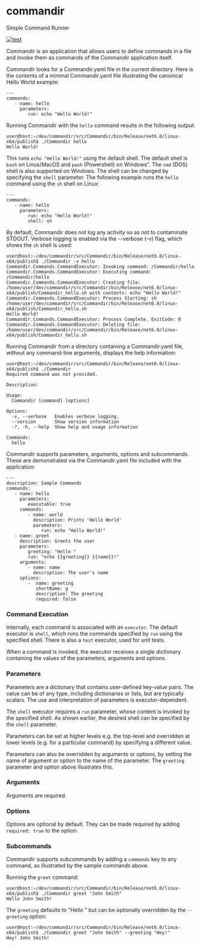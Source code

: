 # commandir
Simple Command Runner 

[![test](https://github.com/silvera/commandir/actions/workflows/build-and-test.yml/badge.svg)](https://github.com/silvera/commandir/actions/workflows/build-and-test.yml)

Commandir is an application that allows users to define commands in a file and invoke them as commands of the Commandir application itself.

Commandir looks for a Commandir.yaml file in the current directory. Here is the contents of a minimal Commandir.yaml file illustrating the canonical Hello World example:

```
---
commands:
   - name: hello
     parameters:
        run: echo "Hello World!"
```

Running Commandir with the `hello` command results in the following output:

```
user@host:~/dev/commandir/src/Commandir/bin/Release/net6.0/linux-x64/publish$ ./Commandir hello
Hello World!
```

This runs `echo "Hello World!"` using the default shell. The default shell is `bash` on Linux/MacOS and `pwsh` (Powershell) on Windows". The `cmd` (DOS) shell is also supported on Windows. The shell can be changed by specifying the `shell` parameter. The following example runs the `hello` command using the `sh` shell on Linux:

```
---
commands:
   - name: hello
     parameters:
        run: echo "Hello World!"
        shell: sh
```

By default, Commandir does not log any activity so as not to contaminate STDOUT. Verbose logging is enabled via the --verbose (-v) flag, which shows the `sh` shell is used:
```
user@host:~/dev/commandir/src/Commandir/bin/Release/net6.0/linux-x64/publish$ ./Commandir -v hello
Commandir.Commands.CommandExecutor: Invoking command: /Commandir/hello
Commandir.Commands.CommandExecutor: Executing command: /Commandir/hello
Commandir.Commands.CommandExecutor: Creating file: /home/user/dev/commandir/src/Commandir/bin/Release/net6.0/linux-x64/publish/Commandir_hello.sh with contents: echo "Hello World!"
Commandir.Commands.CommandExecutor: Process Starting: sh /home/user/dev/commandir/src/Commandir/bin/Release/net6.0/linux-x64/publish/Commandir_hello.sh
Hello World!
Commandir.Commands.CommandExecutor: Process Complete. ExitCode: 0
Commandir.Commands.CommandExecutor: Deleting file: /home/user/dev/commandir/src/Commandir/bin/Release/net6.0/linux-x64/publish/Commandir_hello.sh
```

Running Commandir from a directory containing a Commandir.yaml file, without any command-line arguments, displays the help information:

```
user@host:~/dev/commandir/src/Commandir/bin/Release/net6.0/linux-x64/publish$ ./Commandir 
Required command was not provided.

Description:

Usage:
  Commandir [command] [options]

Options:
  -v, --verbose   Enables verbose logging.
  --version       Show version information
  -?, -h, --help  Show help and usage information

Commands:
  hello
```

Commandir supports parameters, arguments, options and subcommands. These are demonstrated via the Commandir.yaml file included with the application:

```
---
description: Sample Commands
commands:
   - name: hello
     parameters:
        executable: true
     commands:
        - name: world
          description: Prints 'Hello World'
          parameters:
             run: echo "Hello World!"
   - name: greet
     description: Greets the user
     parameters:
        greeting: "Hello "
        run: "echo {{greeting}} {{name}}!"
     arguments:
        - name: name
          description: The user's name
     options:
        -  name: greeting
           shortName: g
           description: The greeting
           required: false
```
### Command Execution
Internally, each command is associated with an `executor`. The default executor is `shell`, which runs the commands specified by `run` using the specified shell. There is also a `test` executor, used for unit tests. 

When a command is invoked, the executor receives a single dictionary containing the  values of the parameters, arguments and options.

### Parameters
Parameters are a dictionary that contains user-defined key-value pairs. The value can be of any type, including dictionaries or lists, but are typically scalars. The use and interpretation of parameters is executor-dependent. 

The `shell` executor requires a `run` parameter, whose content is invoked by the specified shell. As shown earlier, the desired shell can be specified by the `shell` parameter. 

Parameters can be set at higher levels e.g. the top-level and overridden at lower levels (e.g. for a particular command) by specifying a different value.

Parameters can also be overridden by arguments or options, by setting the name of argument or option to the name of the parameter. The `greeting` parameter and option above illustrates this. 

### Arguments
Arguments are required. 

### Options
Options are optional by default. They can be made required by adding `required: true` to the option. 

### Subcommands
Commandir supports subcommands by adding a `commands` key to any command, as illustrated by the sample commands above.

Running the `greet` command:
```
user@host:~/dev/commandir/src/Commandir/bin/Release/net6.0/linux-x64/publish$ ./Commandir greet "John Smith"
Hello John Smith!
```

The `greeting` defaults to "Hello " but can be optionally overridden by the `--greeting` option: 
```
user@host:~/dev/commandir/src/Commandir/bin/Release/net6.0/linux-x64/publish$ ./Commandir greet "John Smith" --greeting "Hey!"
Hey! John Smith!
```

